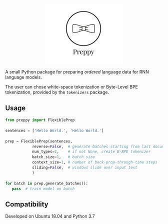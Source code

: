 <div align="center">
 <img src="images/logo.png" width="250"> 
</div>

A small Python package for preparing *ordered* language data for RNN language models.

The user can chose white-space tokenization or Byte-Level BPE tokenization, provided by the `tokenizers` package.

## Usage

```python
from preppy import FlexiblePrep

sentences = ['Hello World.', 'Hello World.']

prep = FlexiblePrep(sentences,
            reverse=False,  # generate batches starting from last document
            num_types=2,    # if not None, create B-BPE tokenizer
            batch_size=1,   # batch size 
            context_size=1, # number of back-prop-through-time steps
            sliding=False,  # windows slide over input text
            )
            
for batch in prep.generate_batches():
   pass  # train model on batch
```

## Compatibility

Developed on Ubuntu 18.04 and Python 3.7

